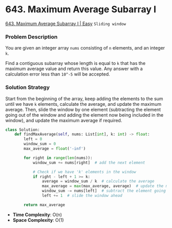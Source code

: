 # 643. Maximum Average Subarray I

[643. Maximum Average Subarray I | Easy](https://leetcode.com/problems/maximum-average-subarray-i/description/?envType=study-plan-v2&id=leetcode-75) `Sliding window`

### Problem Description
You are given an integer array `nums` consisting of `n` elements, and an integer `k`.

Find a contiguous subarray whose length is equal to `k` that has the maximum average value and return this value. Any answer with a calculation error less than `10^-5` will be accepted.


### Solution Strategy
Start from the beginning of the array, keep adding the elements to the sum until we have `k` elements, calculate the average, and update the maximum average. Then, slide the window by one element (subtracting the element going out of the window and adding the element now being included in the window), and update the maximum average if required.

```Python
class Solution:
    def findMaxAverage(self, nums: List[int], k: int) -> float:
        left = 0
        window_sum = 0
        max_average = float('-inf')

        for right in range(len(nums)):
            window_sum += nums[right]  # add the next element

            # Check if we have 'k' elements in the window
            if right - left + 1 >= k:
                average = window_sum / k  # calculate the average
                max_average = max(max_average, average)  # update the max_average if required
                window_sum -= nums[left]  # subtract the element going out
                left += 1  # slide the window ahead

        return max_average

```
* **Time Complexity**: O(n)
* **Space Complexity**: O(1)
